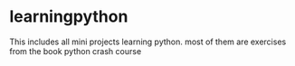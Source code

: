 # learningpython
This includes all mini projects learning python. 
most of them are exercises from the book python crash course
